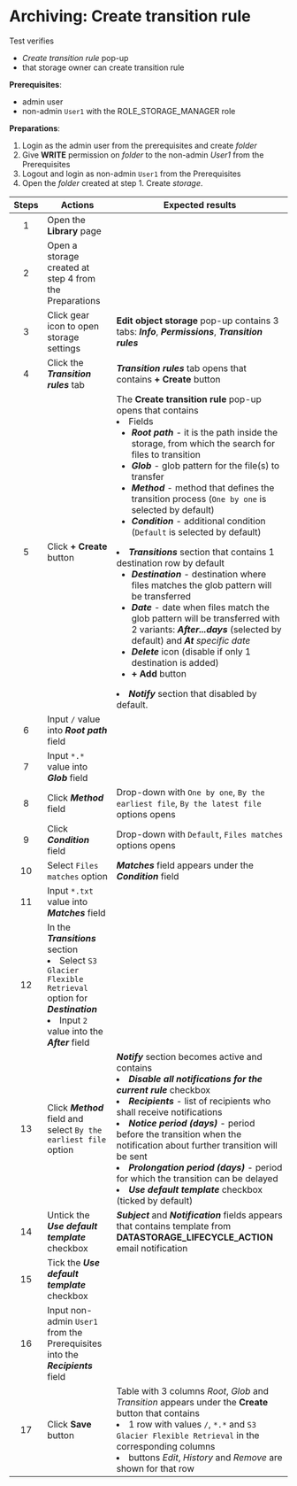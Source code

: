 # Archiving: Create transition rule

Test verifies 
- *Create transition rule* pop-up
- that storage owner can create transition rule 

**Prerequisites**:

- admin user
- non-admin `User1` with the ROLE_STORAGE_MANAGER role

**Preparations**:
1. Login as the admin user from the prerequisites and create *folder*
2. Give **WRITE** permission on *folder* to the non-admin *User1* from the Prerequisites
3. Logout and login as non-admin `User1` from the Prerequisites
4. Open the *folder* created at step 1. Create *storage*.

| Steps | Actions | Expected results |
| :---: | --- | --- |
| 1 | Open the **Library** page | |
| 2 | Open a storage created at step 4 from the Preparations | |
| 3 | Click gear icon to open storage settings | **Edit object storage** pop-up contains 3 tabs: ***Info***, ***Permissions***, ***Transition rules***  |
| 4 | Click the ***Transition rules*** tab | ***Transition rules*** tab opens that contains **+ Create** button |
| 5 | Click **+ Create** button | The **Create transition rule** pop-up opens that contains <li> Fields <ul><li> ***Root path*** - it is the path inside the storage, from which the search for files to transition <li> ***Glob*** - glob pattern for the file(s) to transfer <li> ***Method*** - method that defines the transition process (`One by one` is selected by default)  <li> ***Condition*** - additional condition (`Default` is selected by default) </ul><li> ***Transitions*** section that contains 1 destination row by default <ul><li> ***Destination*** - destination where files matches the glob pattern will be transferred <li> ***Date*** - date when files match the glob pattern will be transferred with 2 variants: ***After...days*** (selected by default) and ***At*** _specific date_ <li> ***Delete*** icon (disable if only 1 destination is added) <li> **+ Add** button </ul><li> ***Notify*** section that disabled by default. |
| 6 | Input `/` value into ***Root path*** field | |
| 7 | Input `*.*` value into ***Glob*** field | |
| 8 | Click ***Method*** field | Drop-down with `One by one`, `By the earliest file`, `By the latest file` options opens |
| 9 | Click ***Condition*** field | Drop-down with `Default`, `Files matches` options opens |
| 10 | Select `Files matches` option | ***Matches*** field appears under the ***Condition*** field |
| 11 | Input `*.txt` value into ***Matches*** field | |
| 12 | In the ***Transitions*** section <li> Select `S3 Glacier Flexible Retrieval` option for ***Destination*** <li> Input `2` value into the ***After*** field | |
| 13 | Click ***Method*** field and select `By the earliest file` option | ***Notify*** section becomes active and contains <li> ***Disable all notifications for the current rule*** checkbox <li> ***Recipients*** - list of recipients who shall receive notifications <li> ***Notice period (days)*** - period before the transition when the notification about further transition will be sent <li> ***Prolongation period (days)*** - period for which the transition can be delayed <li> ***Use default template*** checkbox (ticked by default) |
| 14 | Untick the ***Use default template*** checkbox | ***Subject*** and ***Notification*** fields appears that contains template from **DATASTORAGE_LIFECYCLE_ACTION** email notification |
| 15 | Tick the ***Use default template*** checkbox | |
| 16 | Input non-admin `User1` from the Prerequisites into the  ***Recipients*** field | |
| 17 | Click **Save** button | Table with 3 columns _Root_, _Glob_ and _Transition_ appears under the **Create** button that contains <li> 1 row with values `/`, `*.*` and `S3 Glacier Flexible Retrieval` in the corresponding columns <li> buttons *Edit*, *History* and *Remove* are shown for that row |